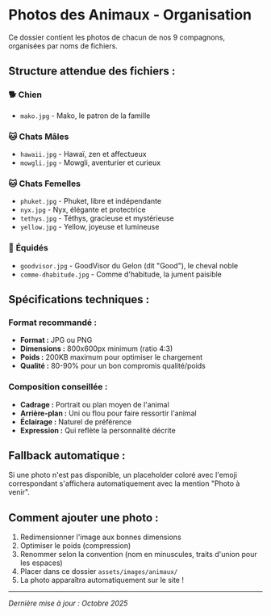 # Photos des Animaux - Organisation

Ce dossier contient les photos de chacun de nos 9 compagnons, organisées par noms de fichiers.

## Structure attendue des fichiers :

### 🐕 **Chien**
- `mako.jpg` - Mako, le patron de la famille

### 🐱 **Chats Mâles**
- `hawaii.jpg` - Hawaï, zen et affectueux
- `mowgli.jpg` - Mowgli, aventurier et curieux

### 🐱 **Chats Femelles**
- `phuket.jpg` - Phuket, libre et indépendante
- `nyx.jpg` - Nyx, élégante et protectrice
- `tethys.jpg` - Téthys, gracieuse et mystérieuse
- `yellow.jpg` - Yellow, joyeuse et lumineuse

### 🐎 **Équidés**
- `goodvisor.jpg` - GoodVisor du Gelon (dit "Good"), le cheval noble
- `comme-dhabitude.jpg` - Comme d'habitude, la jument paisible

## Spécifications techniques :

### **Format recommandé :**
- **Format :** JPG ou PNG
- **Dimensions :** 800x600px minimum (ratio 4:3)
- **Poids :** 200KB maximum pour optimiser le chargement
- **Qualité :** 80-90% pour un bon compromis qualité/poids

### **Composition conseillée :**
- **Cadrage :** Portrait ou plan moyen de l'animal
- **Arrière-plan :** Uni ou flou pour faire ressortir l'animal
- **Éclairage :** Naturel de préférence
- **Expression :** Qui reflète la personnalité décrite

## Fallback automatique :

Si une photo n'est pas disponible, un placeholder coloré avec l'emoji correspondant s'affichera automatiquement avec la mention "Photo à venir".

## Comment ajouter une photo :

1. Redimensionner l'image aux bonnes dimensions
2. Optimiser le poids (compression)
3. Renommer selon la convention (nom en minuscules, traits d'union pour les espaces)
4. Placer dans ce dossier `assets/images/animaux/`
5. La photo apparaîtra automatiquement sur le site !

---

*Dernière mise à jour : Octobre 2025*